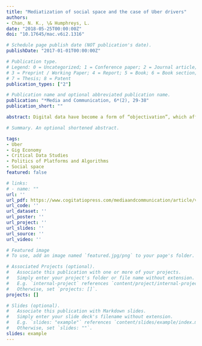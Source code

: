 ```yaml
---
title: "Mediatization of social space and the case of Uber drivers"
authors:
- Chan, N. K., \& Humphreys, L.
date: "2018-05-25T00:00:00Z"
doi: "10.17645/mac.v6i2.1316"

# Schedule page publish date (NOT publication's date).
publishDate: "2017-01-01T00:00:00Z"

# Publication type.
# Legend: 0 = Uncategorized; 1 = Conference paper; 2 = Journal article;
# 3 = Preprint / Working Paper; 4 = Report; 5 = Book; 6 = Book section;
# 7 = Thesis; 8 = Patent
publication_types: ["2"]

# Publication name and optional abbreviated publication name.
publication: "*Media and Communication, 6*(2), 29-38"
publication_short: ""

abstract: Digital data have become a form of “objectivation”, which affect how we construct social knowledge and organize social space (Couldry & Hepp, 2017). The workplace is one sphere that is increasingly datafied. This study explores how Uber drivers, a form of digitally-enabled service workers, contribute to the normalization of the social production of space through their interpretative practices of digital data in an online forum. Drawing on Uber’s corporate discourse and an Uber driver online forum, we analyze two facets of the Uber app and drivers’ mediated experiences:(1) the quantification and discipline of drivers’ performance through Uber’s rating system and (2) the coordination of spatial movement through location-related metrics. We argue that the underlying workings of the Uber app premediate expectations of service encounters and spatial movement. Uber drivers meanwhile develop practices which respond to and circumvent their own data contributions to the system. Drivers’ practices, we argue, are largely in compliance with the calculative logics set by Uber. The article addresses implications of Uber drivers’ practices for the reproduction of social space and power-relations in digitally-enabled service work and the gig economy.

# Summary. An optional shortened abstract.

tags:
- Uber
- Gig Economy
- Critical Data Studies
- Politics of Platforms and Algorithms
- Social space
featured: false

# links:
# - name: ""
url: ''
url_pdf: https://www.cogitatiopress.com/mediaandcommunication/article/view/1316/1316
url_code: ''
url_dataset: ''
url_poster: ''
url_project: ''
url_slides: ''
url_source: ''
url_video: ''

# Featured image
# To use, add an image named `featured.jpg/png` to your page's folder. 

# Associated Projects (optional).
#   Associate this publication with one or more of your projects.
#   Simply enter your project's folder or file name without extension.
#   E.g. `internal-project` references `content/project/internal-project/index.md`.
#   Otherwise, set `projects: []`.
projects: []

# Slides (optional).
#   Associate this publication with Markdown slides.
#   Simply enter your slide deck's filename without extension.
#   E.g. `slides: "example"` references `content/slides/example/index.md`.
#   Otherwise, set `slides: ""`.
slides: example
---
```

